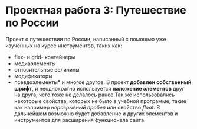 # Проектная работа 3: Путешествие по России 

Проект о путешествии по России, написанный с помощью уже изученных на курсе инструментов, таких как: 
* flex- и grid- контейнеры 
* медиаэлементы 
* относительные величины 
* модификаторы 
* псевдоэлементы* 
 и многое другое. 
В проект __добавлен собственный шрифт__, и неоднократно используется __наложение элементов__ друг на друга, чего тоже не делалось ранее.Так же использовались некоторые свойства, которых не было в учебной программе, такие как например *неразрывный пробел* или свойство *float*. 
В дальнейшем возможно будет добавление и других элементов и инструментов для расширения функционала сайта.
